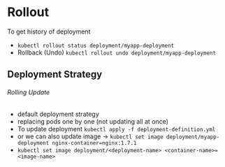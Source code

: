 # Rollout
To get history of deployment
- `kubectl rollout status deployment/myapp-deployment`
- Rollback (Undo) `kubectl rollout undo deployment/myapp-deployment`

## Deployment Strategy
###### Rolling Update
- default deployment strategy
- replacing pods one by one (not updating all at once)
- To update deployment `kubectl apply -f deployment-definition.yml`
- or we can also update image -> `kubectl set image deployment/myapp-deployment nginx-container=nginx:1.7.1`
- `kubectl set image deployment/<deployment-name> <container-name>=<image-name>`